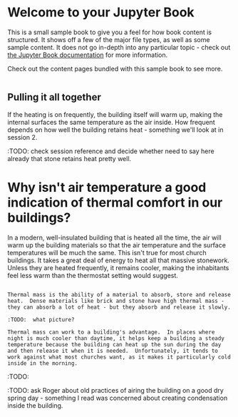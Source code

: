 # Welcome to your Jupyter Book

This is a small sample book to give you a feel for how book content is
structured.
It shows off a few of the major file types, as well as some sample content.
It does not go in-depth into any particular topic - check out [the Jupyter Book documentation](https://jupyterbook.org) for more information.

Check out the content pages bundled with this sample book to see more.

```{tableofcontents}
```
## Pulling it all together

If the heating is on frequently, the building itself will warm up, making the internal surfaces the same temperature as the air inside.  How frequent depends on how well the building retains heat - something we'll look at in session 2. 

:TODO: check session reference and decide whether need to say here already that stone retains heat pretty well.
# Why isn't air temperature a good indication of thermal comfort in our buildings?

In a modern, well-insulated building that is heated all the time, the air will warm up the building materials so that the air temperature and the surface temperatures will be much the same.  This isn't true for most church buildings.  It takes a great deal of energy to heat all that massive stonework.  Unless they are heated frequently, it remains cooler, making the inhabitants feel less warm than the thermostat setting would suggest.


``` {sidebar} Thermal Mass

Thermal mass is the ability of a material to absorb, store and release heat.  Dense materials like brick and stone have high thermal mass - they can absorb a lot of heat - but they absorb and release it slowly.  

:TODO:  what picture?

Thermal mass can work to a building's advantage.  In places where night is much cooler than daytime, it helps keep a building a steady temperature because the building can heat up the sun during the day and then release it when it is needed.  Unfortunately, it tends to work against what most churches want, as it makes it particularly cold inside in the morning.  

```
:TODO:  

:TODO:  ask Roger about old practices of airing the building on a good dry spring day - something I read was concerned about creating condensation inside the building.
